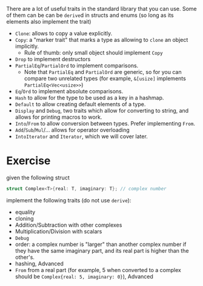 There are a lot of useful traits in the standard library that you can use. Some of them can be can be `derive`d in structs and enums (so long as its elements also implement the trait)
* `Clone`: allows to copy a value explicitly.
* `Copy`: a "marker trait" that marks a type as allowing to `clone` an object implicitly.
  * Rule of thumb: only small object should implement `Copy`
* `Drop` to implement destructors
* `PartialEq`/`PartialOrd` to implement comparisons.
  * Note that `PartialEq` and `PartialOrd` are generic, so for you can compare two unrelated types (for example, `&[usize]` implements `PartialEq<Vec<usize>>`)
* `Eq`/`Ord` to implement absolute comparisons.
* `Hash` to allow for the type to be used as a key in a hashmap.
* `Default` to allow creating default elements of a type.
* `Display` and `Debug`, two traits which allow for converting to string, and allows for printing macros to work.
* `Into`/`From` to allow conversion between types. Prefer implementing `From`.
* `Add`/`Sub`/`Mul`/... allows for operator overloading
* `IntoIterator` and `Iterator`, which we will cover later.

# Exercise
given the following struct
```rust
struct Complex<T>{real: T, imaginary: T}; // complex number
```
implement the following traits (do not use `derive`):

* equality
* cloning
* Addition/Subtraction with other complexes
* Multiplication/Division with scalars
* `Debug`
* order: a complex number is "larger" than another complex number if they have the same imaginary part, and its real part is higher than the other's.
* hashing, Advanced
* `From` from a real part (for example, 5 when converted to a complex should be `Complex{real: 5, imaginary: 0}`), Advanced